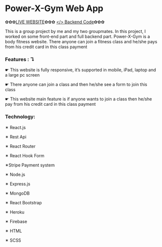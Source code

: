 # Power-X-Gym Web App
✿✿✿[LIVE WEBSITE](https://powerxgym-68ed9.web.app/)✿✿✿ [</> Backend Code](https://github.com/moshiuzzaman/PowerXGym-server-new.git)✿✿✿

This is a group project by me and my two groupmates. In this project, I worked on some front-end
part and full backend part. Power-X-Gym is a body fitness website. There anyone can join a fitness
class and he/she pays from his credit card in this class payment
 ### Features : ↴
☛ This website is fully responsive, it’s supported in mobile, iPad, laptop and a large pc screen

☛ There anyone can join a class and then he/she see a form to join this class

☛ This website main feature is if anyone wants to join a class then he/she pay from his credit card in
this class payment

### Technology: 

✶ React.js 

✶ Rest Api 

✶ React Router 

✶ React Hook Form 

✶Stripe Payment system

✶ Node.js 

✶ Express.js 

✶ MongoDB 

✶ React Bootstrap 

✶ Heroku 

✶ Firebase

✶ HTML 

✶ SCSS 





